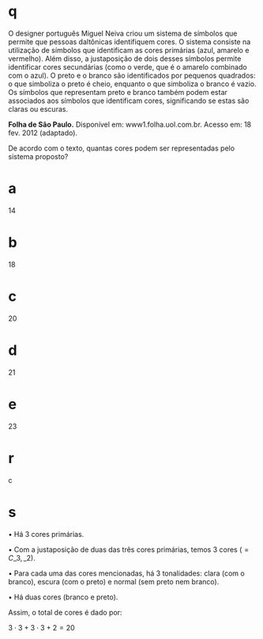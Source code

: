 # q
O designer português Miguel Neiva criou um sistema de símbolos que permite que pessoas daltônicas identifiquem cores. O sistema consiste na utilização de símbolos que identificam as cores primárias (azul, amarelo e vermelho). Além disso, a justaposição de dois desses símbolos permite identificar cores secundárias (como o verde, que é o amarelo combinado com o azul). O preto e o branco são identificados por pequenos quadrados: o que simboliza o preto é cheio, enquanto o que simboliza o branco é vazio. Os símbolos que representam preto e branco também podem estar associados aos símbolos que identificam cores, significando se estas são claras ou escuras.

**Folha de São Paulo.** Disponível em: www1.folha.uol.com.br. Acesso em: 18 fev. 2012 (adaptado).

De acordo com o texto, quantas cores podem ser representadas pelo sistema proposto?

# a
14

# b
18

# c
20

# d
21

# e
23

# r
c

# s
• Há 3 cores primárias.

• Com a justaposição de duas das três cores primárias, temos 3 cores ($= C\_{3},\_{2}$).

• Para cada uma das cores mencionadas, há 3 tonalidades: clara (com o branco), escura (com o preto) e normal (sem preto nem branco).

• Há duas cores (branco e preto).

Assim, o total de cores é dado por:

$3 \cdot 3 + 3 \cdot 3+ 2 = 20$
